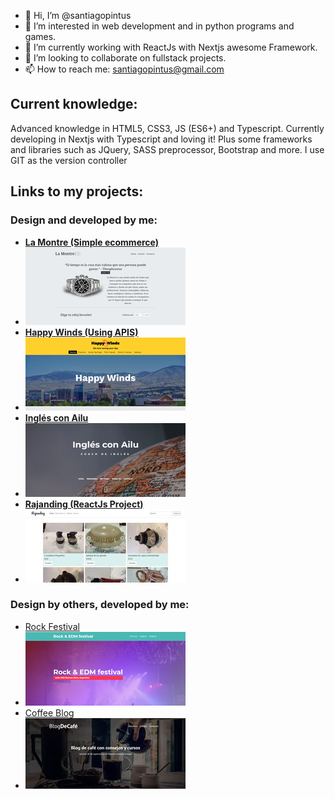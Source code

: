 - 👋 Hi, I’m @santiagopintus
- 👀 I’m interested in web development and in python programs and games.
- 🌱 I’m currently working with ReactJs with Nextjs awesome Framework.
- 💞️ I’m looking to collaborate on fullstack projects.
- 📫 How to reach me: santiagopintus@gmail.com

## Current knowledge:
Advanced knowledge in HTML5, CSS3, JS (ES6+) and Typescript. Currently developing in Nextjs with Typescript and loving it! Plus some frameworks and libraries such as JQuery, SASS preprocessor, Bootstrap and more. I use GIT as the version controller

## Links to my projects:
### Design and developed by me:
- [**La Montre (Simple ecommerce)**](https://santiagopintus.github.io/laMontre)
- ![La montre thumbnail](images/LaMontre.jpg)
- [**Happy Winds (Using APIS)**](https://santiagopintus.github.io/wdd230/lesson11/HappyWinds/index.html)
- ![HappyWinds thumbnail](images/happyWinds.jpg)
- [**Inglés con Ailu**](https://santiagopintus.github.io/inglesConAilu-Pintus)
- ![Inglés Con Ailu thumbnail](images/InglesConAilu.jpg)
- [**Rajanding (ReactJs Project)**](https://github.com/santiagopintus/nosVamos-pintus)
- ![Rajanding thumbnail](images/rajanding.jpg)

### Design by others, developed by me:
- [Rock Festival](https://santiagopintus.github.io/rockfestival/)
- ![Rock Festival thumbnail](images/RockEDMFestival.jpg)
- [Coffee Blog](https://santiagopintus.github.io/blogdecafe)
- ![Blog de Café thumbnail](images/BlogDeCafé.jpg)
